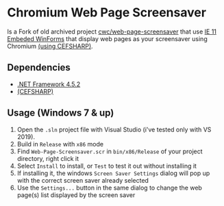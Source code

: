 # Chromium Web Page Screensaver

Is a Fork of old archived project [cwc/web-page-screensaver](https://github.com/cwc/web-page-screensaver) that use [IE 11 Embeded WinForms](https://docs.microsoft.com/en-us/dotnet/api/system.windows.forms.webbrowser?view=netframework-4.8) that display web pages as your screensaver using Chromium [(using CEFSHARP)](https://github.com/cefsharp/CefSharp).

## Dependencies

- [.NET Framework 4.5.2](https://www.microsoft.com/en-US/download/details.aspx?id=42642)
- [(CEFSHARP)](https://github.com/cefsharp/CefSharp)

## Usage (Windows 7 & up)

1. Open the `.sln` project file with Visual Studio (i've tested only with VS 2019).
2. Build in `Release` with `x86` mode
1. Find `Web-Page-Screensaver.scr` in `bin/x86/Release` of your project directory, right click it
2. Select `Install` to install, or `Test` to test it out without installing it
3. If installing it, the windows `Screen Saver Settings` dialog will pop up with the correct screen saver already selected
4. Use the `Settings...` button in the same dialog to change the web page(s) list displayed by the screen saver
